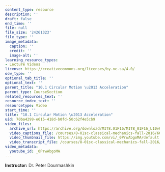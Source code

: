 ```yaml
---
content_type: resource
description: ''
draft: false
end_time: ''
file: null
file_size: '24261323'
file_type: ''
image_metadata:
  caption: ''
  credit: ''
  image-alt: ''
learning_resource_types:
- Lecture Videos
license: https://creativecommons.org/licenses/by-nc-sa/4.0/
ocw_type: ''
optional_tab_title: ''
optional_text: ''
parent_title: "10.1 Circular Motion \u2013 Acceleration"
parent_type: CourseSection
related_resources_text: ''
resource_index_text: ''
resourcetype: Video
start_time: ''
title: "10.1 Circular Motion \u2013 Acceleration"
uid: 70ba4299-e615-418d-b0fd-50c62f4e5cb9
video_files:
  archive_url: https://archive.org/download/MIT8.01F16/MIT8_01F16_L10v01_360p.mp4
  video_captions_file: /courses/8-01sc-classical-mechanics-fall-2016/606ab3a0b9265977b4ada49cccc80ae4_0PrwAbgoMA.vtt
  video_thumbnail_file: https://img.youtube.com/vi/_0PrwAbgoMA/default.jpg
  video_transcript_file: /courses/8-01sc-classical-mechanics-fall-2016/0d45daac5bb25ee5cc7a94fccd6b9860_0PrwAbgoMA.pdf
video_metadata:
  youtube_id: _0PrwAbgoMA
---
```

**Instructor:** Dr. Peter Dourmashkin